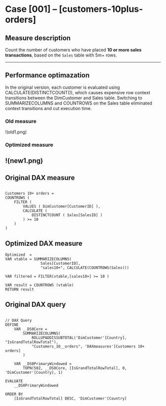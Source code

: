 # Case [001] – [customers-10plus-orders]

## Measure description 
Count the number of customers who have placed **10 or more sales transactions**, based on the `Sales` table with 5m+ rows. 


---

## Performance optimazation 
In the original version, each customer is evaluated using CALCULATE(DISTINCTCOUNT()), which causes expensive row context transitions between the DimCustomer and Sales table.
Switching to SUMMARIZECOLUMNS and COUNTROWS on the Sales table eliminated context transitions and cut execution time.


### Old measure 

!(old1.png)

### Optimized measure 
!(new1.png)
---

## Original DAX measure 

```dax

Customers 10+ orders = 
COUNTROWS (
    FILTER (
        VALUES ( DimCustomer[CustomerID] ),
        CALCULATE (
            DISTINCTCOUNT ( Sales[SalesID] )
        ) >= 10
    )
)

```

## Optimized DAX measure 

```dax 
Optimized  = 
VAR vtable = SUMMARIZECOLUMNS(
				Sales[CustomerID],
				"sales10+", CALCULATE(COUNTROWS(Sales)))

VAR filtered = FILTER(vtable,[sales10+] >= 10 )

VAR result = COUNTROWS (vtable)
RETURN result

```

## Original DAX query 

```dax 

// DAX Query
DEFINE
	VAR __DS0Core = 
		SUMMARIZECOLUMNS(
			ROLLUPADDISSUBTOTAL('DimCustomer'[Country], "IsGrandTotalRowTotal"),
			"Customers_10__orders", 'DAXmeasures'[Customers 10+ orders]
		)

	VAR __DS0PrimaryWindowed = 
		TOPN(502, __DS0Core, [IsGrandTotalRowTotal], 0, 'DimCustomer'[Country], 1)

EVALUATE
	__DS0PrimaryWindowed

ORDER BY
	[IsGrandTotalRowTotal] DESC, 'DimCustomer'[Country]

```